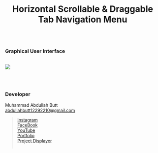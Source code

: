 <h1 align="center">
Horizontal Scrollable & Draggable Tab Navigation Menu
</h1>


<br><br>
<!-- ................................................................................................................................. -->






### Graphical User Interface
<br>

<img src="https://user-images.githubusercontent.com/81871162/233370712-76a80f78-004d-4659-bf9a-a2b5e35e50a8.webm" />

<br><br>
<!-- ................................................................................................................................. -->





### Developer

Muhammad Abdullah Butt <br>
abdullahbutt12292210@gmail.com <br>
> [Instagram](https://www.instagram.com/abdullah.butt.22/)<br>
> [FaceBook](https://www.facebook.com/profile.php?id=100076291614529)<br>
> [YouTube](https://www.youtube.com/channel/UCnuOFQyMywg-KuoN-lmav1Q)<br>
> [Portfolio](https://rebrand.ly/MuhammadAbdullahButt_MABCORP)<br>
> [Project Displayer]( https://rebrand.ly/ProjectDisplayer_MABCORP)
<br><br>
<!-- ................................................................................................................................. -->






